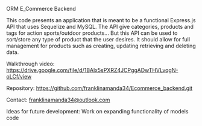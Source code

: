 ORM E_Commerce Backend

This code presents an application that is meant to be a functional Express.js API that uses Sequelize and MySQL.
The API give categories, products and tags for action sports/outdoor products...
But this API can be used to sort/store any type of product that the user desires.
It should allow for full management for products such as creating, updating retrieving and deleting data.

Walkthrough video:
https://drive.google.com/file/d/1BAlx5sPXRZ4JCPggADwTHVLvqgN-oLCf/view

Repository: https://github.com/franklinamanda34/Ecommerce_backend.git

Contact: franklinamanda34@outlook.com


Ideas for future development:
Work on expanding functionality of models code




 


